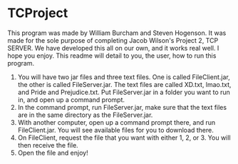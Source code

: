 # TCProject

This program was made by William Burcham and Steven Hogenson. It was made for the sole purpose of completing Jacob Wilson's Project 2, TCP SERVER. We have developed this all on our own, and it works real well. I hope you enjoy.
This readme will detail to you, the user, how to run this program. 
1. You will have two jar files and three text files. One is called FileClient.jar, the other is called FileServer.jar. The text files are called XD.txt, lmao.txt, and Pride and Prejudice.txt. Put FileServer.jar in a folder you want to run in, and open up a command prompt.
2. In the command prompt, run FileServer.jar, make sure that the text files are in the same directory as the FileServer.jar.
3. With another computer, open up a command prompt there, and run FileClient.jar. You will see available files for you to download there. 
4. On FileClient, request the file that you want with either 1, 2, or 3. You will then receive the file.
5. Open the file and enjoy!
